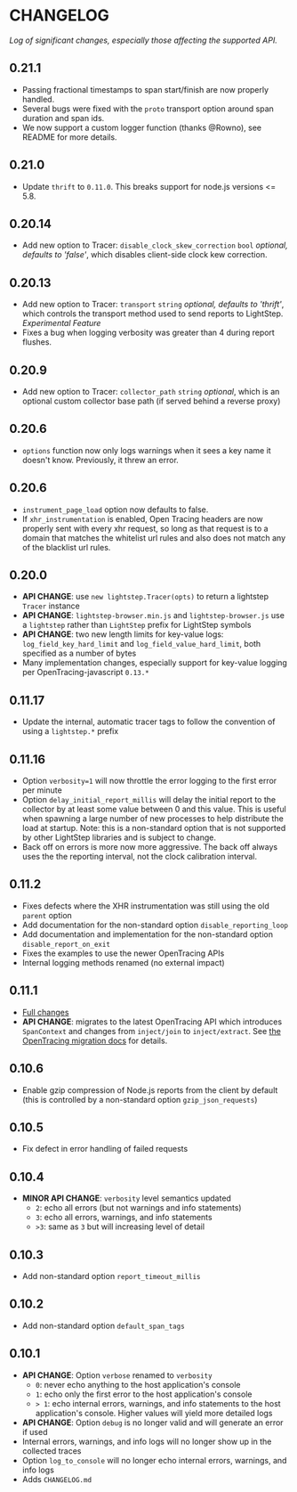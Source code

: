 # CHANGELOG

*Log of significant changes, especially those affecting the supported API.*

## 0.21.1

* Passing fractional timestamps to span start/finish are now properly handled.
* Several bugs were fixed with the `proto` transport option around span duration and span ids.
* We now support a custom logger function (thanks @Rowno), see README for more details.

## 0.21.0

* Update `thrift` to `0.11.0`. This breaks support for node.js versions <= 5.8.

## 0.20.14

* Add new option to Tracer: `disable_clock_skew_correction` `bool` *optional, defaults to 'false'*, which disables client-side clock kew correction.

## 0.20.13

* Add new option to Tracer: `transport` `string` *optional, defaults to 'thrift'*, which controls the transport method used to send reports to LightStep. *Experimental Feature*
* Fixes a bug when logging verbosity was greater than 4 during report flushes.

## 0.20.9

* Add new option to Tracer: `collector_path` `string` *optional*, which is an optional custom collector base path (if served behind a reverse proxy)

## 0.20.6

* `options` function now only logs warnings when it sees a key name it doesn't know. Previously, it threw an error.

## 0.20.6

* `instrument_page_load` option now defaults to false.
* If `xhr_instrumentation` is enabled, Open Tracing headers are now properly sent with every xhr request, so long as that request is to a domain that matches the whitelist url rules and also does not match any of the blacklist url rules.

## 0.20.0

* **API CHANGE**: use `new lightstep.Tracer(opts)` to return a lightstep `Tracer` instance
* **API CHANGE**: `lightstep-browser.min.js` and `lightstep-browser.js` use a `lightstep` rather than `LightStep` prefix for LightStep symbols
* **API CHANGE**: two new length limits for key-value logs: `log_field_key_hard_limit` and `log_field_value_hard_limit`, both specified as a number of bytes
* Many implementation changes, especially support for key-value logging per OpenTracing-javascript `0.13.*`

## 0.11.17

* Update the internal, automatic tracer tags to follow the convention of using a `lightstep.*` prefix

## 0.11.16

* Option `verbosity=1` will now throttle the error logging to the first error per minute
* Option `delay_initial_report_millis` will delay the initial report to the collector by at least some value between 0 and this value. This is useful when spawning a large number of new processes to help distribute the load at startup. Note: this is a non-standard option that is not supported by other LightStep libraries and is subject to change.
* Back off on errors is more now more aggressive. The back off always uses the the reporting interval, not the clock calibration interval.

## 0.11.2

* Fixes defects where the XHR instrumentation was still using the old `parent` option
* Add documentation for the non-standard option `disable_reporting_loop`
* Add documentation and implementation for the non-standard option `disable_report_on_exit`
* Fixes the examples to use the newer OpenTracing APIs
* Internal logging methods renamed (no external impact)

## 0.11.1

* [Full changes](https://github.com/lightstep/lightstep-tracer-javascript/compare/v0.10.6...v0.11.1)
* **API CHANGE**: migrates to the latest OpenTracing API which introduces `SpanContext` and changes from `inject/join` to `inject/extract`. See [the OpenTracing migration docs](https://github.com/opentracing/opentracing-javascript#v09x-to-v010x) for details.

## 0.10.6

* Enable gzip compression of Node.js reports from the client by default (this is controlled by a non-standard option `gzip_json_requests`)

## 0.10.5

* Fix defect in error handling of failed requests

## 0.10.4

* **MINOR API CHANGE**: `verbosity` level semantics updated
    * `2`: echo all errors (but not warnings and info statements)
    * `3`: echo all errors, warnings, and info statements
    * `>3`: same as `3` but will increasing level of detail

## 0.10.3

* Add non-standard option `report_timeout_millis`

## 0.10.2

* Add non-standard option `default_span_tags`

## 0.10.1

* **API CHANGE**: Option `verbose` renamed to `verbosity`
    * `0`: never echo anything to the host application's console
    * `1`: echo only the first error to the host application's console
    * `> 1`: echo internal errors, warnings, and info statements to the host application's console. Higher values will yield more detailed logs
* **API CHANGE**: Option `debug` is no longer valid and will generate an error if used
* Internal errors, warnings, and info logs will no longer show up in the collected traces
* Option `log_to_console` will no longer echo internal errors, warnings, and info logs
* Adds `CHANGELOG.md`
